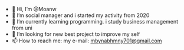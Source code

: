 - 👋 Hi, I’m @Moanw
- 👀 I’m social manager and i started my activity from 2020
- 🌱 I’m currently learning programming. i study business management from uni
- 💞️ I’m looking for new best project to improve my self
- 📫 How to reach me: my e-mail: mbynabhmny701@gmail.com

<!---
Moanw/Moanw is a ✨ special ✨ repository because its `README.md` (this file) appears on your GitHub profile.
You can click the Preview link to take a look at your changes.
--->
